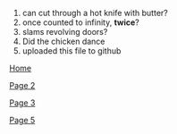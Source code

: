 <!DOCTYPE html>
<html lang="en">
<head>
    <meta charset="UTF-8">
    <title>$Title$</title>
</head>
<body>
<ol>
<li>can cut through a hot knife with butter?</li>
<li>once counted to infinity, <b>twice</b>?</li>
<li>slams revolving doors?</li>
<li>Did the chicken dance</li>
<li>uploaded this file to github</li>
</ol>

<a href="https://github.com/gar7mn/midterm1000site/blob/main/readme.md">Home</a>
<p></p>
<a href="https://github.com/gar7mn/midterm1000site/blob/main/part2.md">Page 2</a>
<p></p>
<a href="https://github.com/gar7mn/midterm1000site/blob/main/readme.md">Page 3</a>
<p></p>
<a href="https://github.com/gar7mn/midterm1000site/blob/main/readme.md">Page 5</a>
<p></p>
</body>
</html>
